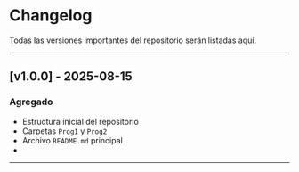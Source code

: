 # Changelog

Todas las versiones importantes del repositorio serán listadas aquí.

---

## [v1.0.0] - 2025-08-15
### Agregado
- Estructura inicial del repositorio
- Carpetas `Prog1` y `Prog2`
- Archivo `README.md` principal
- 

---